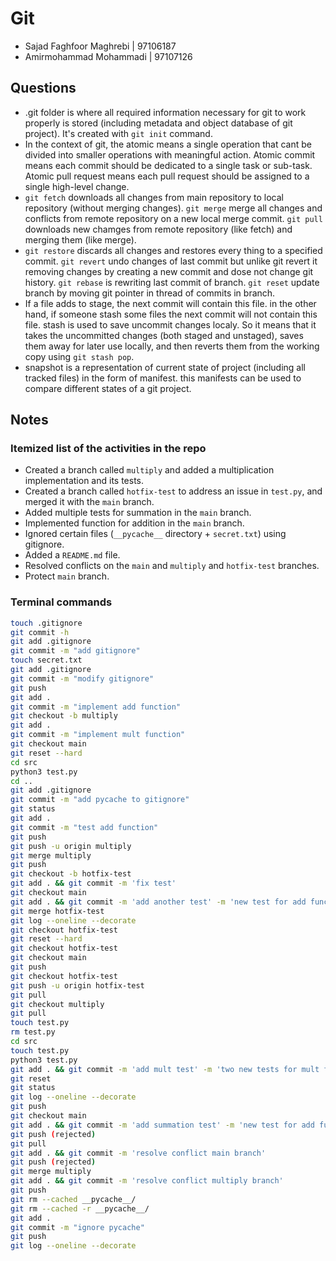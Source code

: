 # Git

* Sajad Faghfoor Maghrebi | 97106187
* Amirmohammad Mohammadi  | 97107126

## Questions

* .git folder is where all required information necessary for git to work properly is stored (including metadata and object database of git project). It's created with `git init` command.
* In the context of git, the atomic means a single operation that cant be divided into smaller operations with meaningful action. Atomic commit means each commit should be dedicated to a single task or sub-task. Atomic pull request means each pull request should be assigned to a single high-level change.
* `git fetch` downloads all changes from main repository to local repository (without merging changes). `git merge` merge all changes and conflicts from remote repository on a new local merge commit. `git pull` downloads new chamges from remote repository (like fetch) and merging them (like merge).
* `git restore` discards all changes and restores every thing to a specified commit. `git revert` undo changes of last commit but unlike git revert it removing changes by creating a new commit and dose not change git history. `git rebase` is rewriting last commit of branch. `git reset` update branch by moving git pointer in thread of commits in branch.
* If a file adds to stage, the next commit will contain this file. in the other hand, if someone stash some files the next commit will not contain this file. stash is used to save uncommit changes localy. So it means that it takes the uncommitted changes (both staged and unstaged), saves them away for later use locally, and then reverts them from the working copy using `git stash pop`.
* snapshot is a representation of current state of project (including all tracked files) in the form of manifest. this manifests can be used to compare different states of a git project.

## Notes

### Itemized list of the activities in the repo

* Created a branch called `multiply` and added a multiplication implementation and its tests.
* Created a branch called `hotfix-test` to address an issue in `test.py`, and merged it with the `main` branch.
* Added multiple tests for summation in the `main` branch.
* Implemented function for addition in the `main` branch.
* Ignored certain files (`__pycache__` directory + `secret.txt`) using gitignore.
* Added a `README.md` file.
* Resolved conflicts on the `main` and `multiply` and `hotfix-test` branches.
* Protect `main` branch.

### Terminal commands


```bash
touch .gitignore
git commit -h
git add .gitignore
git commit -m "add gitignore"
touch secret.txt
git add .gitignore
git commit -m "modify gitignore"
git push
git add .
git commit -m "implement add function"
git checkout -b multiply
git add .
git commit -m "implement mult function"
git checkout main
git reset --hard
cd src
python3 test.py
cd ..
git add .gitignore
git commit -m "add pycache to gitignore"
git status
git add .
git commit -m "test add function"
git push 
git push -u origin multiply
git merge multiply
git push
git checkout -b hotfix-test
git add . && git commit -m 'fix test'
git checkout main
git add . && git commit -m 'add another test' -m 'new test for add function'
git merge hotfix-test
git log --oneline --decorate 
git checkout hotfix-test
git reset --hard
git checkout hotfix-test
git checkout main
git push
git checkout hotfix-test
git push -u origin hotfix-test
git pull
git checkout multiply
git pull
touch test.py
rm test.py
cd src
touch test.py
python3 test.py
git add . && git commit -m 'add mult test' -m 'two new tests for mult function in main'
git reset 
git status
git log --oneline --decorate 
git push
git checkout main
git add . && git commit -m 'add summation test' -m 'new test for add function in main'
git push (rejected)
git pull
git add . && git commit -m 'resolve conflict main branch' 
git push (rejected)
git merge multiply
git add . && git commit -m 'resolve conflict multiply branch' 
git push
git rm --cached __pycache__/
git rm --cached -r __pycache__/
git add . 
git commit -m "ignore pycache"
git push
git log --oneline --decorate 
```

